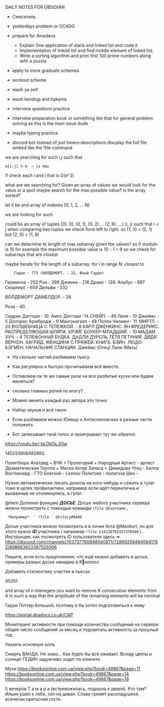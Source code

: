  DAILY NOTES FOR OBSIDIAN
 
 
 - Смеситель
 - yesterdays problem or OCADO

 - prepare for Amadeus
   - Explain One application of stack and linked list and code it
   -  Implementation of linked list and find middle element of linked list. 
   - Write a sorting algorithm and print first 100 prime numbers along with a puzzle


 - apply to more graduate schemes
 - workout scheme
 - wash ya self
 - wash kendogi and hakama
 - interview questions practice
 - interview preparation book or something like that for general problem solving as this is the main issue dude
 - maybe typing practice 


 - discord bot instead of just timers-descriptions discplay the full file embed like the !file command










we are searching for such i,j such that
	
	a[i:j] % m  — is max

if check each i and j that is O(n^2)

what are we searching for?
Given an array of values we would look for the value or a spot
maybe search for the max possible value?
is the array sorted?

let it be and array of indexes [0, 1, 2, ... N]

we are looking for such

could be an array of tuples [(0, 0), (0, 1), (0, 2) ... (2, 6), ...] (i, j) such that i < j 
when comparing two tuples we check form left to right.
so (1, 3) < (2, 1) but (2, 0) > (1, 8)

can we determine te length of max subarray given the values?
so if modulo is 10 for example the maximum possible value is 10 - 1 = 9
so we check for subarrays that are closest 

maybe iterate for the length of a subarray:
	for i in range N:
		closest to 	
		
		
		
		
		
		
		
		Гарри - 773 (ВОЛДЕМОРТ. - 22, Юный Гарри)
Гермиона - 252
Рон - 299
Джинни - 218
Драко - 128. 
Альбус - 897
Скорпиус - 659
Дельфи - 232

ВОЛДЕМОРТ
ДАМБЛДОР. - 26


Роза - 40



Седрик Диггори - 10.
Амос Диггори  -14
СНЕЙП. - 48
Лили - 10
Джеймс - 5
Долорес Армбридж - 9
Макгонагалл - 48
Полли Чапмен - 11.
МИРТЛ. - 20
ВОЛШЕБНИЦА С ТЕЛЕЖКОЙ. - 8
КАРЛ ДЖЕНКИНС.
ЯН ФРЕДЕРИКС.
РАСПРЕДЕЛЯЮЩАЯ ШЛЯПА.
КРЭЙГ БОУКЕР-МЛАДШИЙ. - 10
МАДАМ ХУЧ. - 4
ТЕЛЕФОННАЯ БУДКА.
ДАДЛИ ДУРСЛЬ
ТЁТЯ ПЕТУНИЯ.
ДЯДЯ ВЕРНОН.
ХАГРИД.
ЖЕНЩИНА С ПРЯЖЕЙ.
КНИГА.
БЭЙН.
ЛЮДО БЭГМЕН.
НАЧАЛЬНИК СТАНЦИИ. 
Джеймс (Отец)
Лили (Мать)



 - На сколько частей разбиваем пьесу. 
 - Как регулярно и бытсро прочитываем всё вместе. 
 - Оставляем ли те же самые роли на все разбитые куски или будем меняться?
 - сколько главных ролей по итогу?
 - Можно менять каждый раз автора это точно

 - Набор звуков и всё такое
 - Если разбиваем можно Юняшу и Антислиповских в разные части положить

 - Бот записывает твой голос и проигрывает тут же обратно











https://youtu.be/-bLObTq_00w

145333908482693



Политбюро 
Апатрид + 
ВЧК +
Пролетарий + 
Народный Артист - артист
Драматическая Труппа + Маска
Актер Запаса + Демидова
Чтец - Белла
Востокоевд - ГТО
Блатной - Leonov
Политзек - политзэе
Шиз - 


Нужно автоматически писать доносы на кого-нибудь и сажать в гулаг тоже в целях профилактики, 
например если идёт перекличка и вызванные не откликнулись, в гулаг.

@here Допилил функцию ***ДОСЬЕ***. Досье любого участника сервера можно посмотреть с помощью команды  ` !file @Username ` , 

     *Например*  ` !file ` @hitary#6486

Досье участника можно посмотреть и в личке бота @Mankurt, но для этого нужно ***ID*** участника ( например ` !file 214320783357378560 ` ). 
Инструкция, как посмотреть ID пользователя здесь => https://discord.com/channels/703737790848040971/728692594845941782/898663823387529306

Пишите, если есть предложения, что ещё можно добавить в досье, примеры разных досье накидаю в #🌾колхоз 

Добавить статисктику участия в пьесах



45261


and array of n interegers you want to remove K consecutive elements from A in such a way
that the amplitude of the remaining elements will be minimal 

Гарри Поттер большой, поэтому я бы хотел подготовиться к нему 	

https://portal.abadocs.co.uk/CAP







Мониторинг активности при помощи количества сообщений на сервере общее число сообщений за месяц 
и подсвитать активность за прошлый год

Указать основную роль 









Смерть 
 ВАНДА. Не знаю… Как будто бы всё оживает. Всюду цветы и солнце!
 ГЕДИН задумчиво ходит по комнате.

Мухи 
 https://booksonline.com.ua/view.php?book=49867&page=11
https://booksonline.com.ua/view.php?book=49867&page=14
https://booksonline.com.ua/view.php?book=49867&page=19


5 вечеров 
 Т а м а р а (встревожилась, подошла к двери). Кто там?
Ильин ушел к себе, сел на диван. Слава гремит раскладушкой, всячески притесняя гостя.



